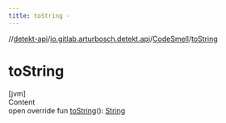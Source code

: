 ```yaml
---
title: toString -
---
```

//[detekt-api](../../index.md)/[io.gitlab.arturbosch.detekt.api](../index.md)/[CodeSmell](index.md)/[toString](to-string.md)



# toString  
[jvm]  
Content  
open override fun [toString](to-string.md)(): [String](https://kotlinlang.org/api/latest/jvm/stdlib/kotlin/-string/index.html)  



